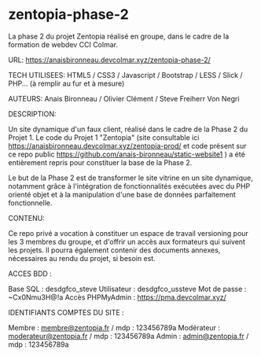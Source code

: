 # zentopia-phase-2
La phase 2 du projet Zentopia réalisé en groupe, dans le cadre de la formation de webdev CCI Colmar.

URL: https://anaisbironneau.devcolmar.xyz/zentopia-phase-2/

TECH UTILISEES: HTML5 / CSS3 / Javascript / Bootstrap / LESS / Slick / PHP... (à remplir au fur et à mesure)

AUTEURS: Anais Bironneau / Olivier Clément / Steve Freiherr Von Negri

DESCRIPTION:

Un site dynamique d'un faux client, réalisé dans le cadre de la Phase 2 du Projet 1. Le code du Projet 1 "Zentopia" (site consultable ici https://anaisbironneau.devcolmar.xyz/zentopia-prod/ et code présent sur ce repo public https://github.com/anais-bironneau/static-website1 ) a été entièrement repris pour constituer la base de la Phase 2.

Le but de la Phase 2 est de transformer le site vitrine en un site dynamique, notamment grâce à l'intégration de fonctionnalités exécutées avec du PHP orienté objet et à la manipulation d'une base de données parfaitement fonctionnelle. 

CONTENU:

Ce repo privé a vocation à constituer un espace de travail versioning pour les 3 membres du groupe, et d'offrir un accès aux formateurs qui suivent les projets. Il pourra également contenir des documents annexes, nécessaires au rendu du projet, si besoin est.

ACCES BDD :

Base SQL : desdgfco_steve
Utilisateur : desdgfco_ussteve
Mot de passe : ~Cx0Nmu3H@!a
Accès PHPMyAdmin : https://pma.devcolmar.xyz/

IDENTIFIANTS COMPTES DU SITE :

Membre : membre@zentopia.fr / mdp : 123456789a
Modérateur : moderateur@zentopia.fr / mdp : 123456789a
Admin : admin@zentopia.fr / mdp : 123456789a


